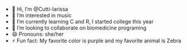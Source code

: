 - 👋 Hi, I’m @Cutti-larissa
- 👀 I’m interested in music
- 🌱 I’m currently learning C and R, I started college this year
- 💞️ I’m looking to collaborate on biomedicine programing
- 😄 Pronouns: she/her
- ⚡ Fun fact: My favorite color is purple and my favorite animal is Zebra

<!---
Cutti-larissa/Cutti-larissa is a ✨ special ✨ repository because its `README.md` (this file) appears on your GitHub profile.
You can click the Preview link to take a look at your changes.
--->

